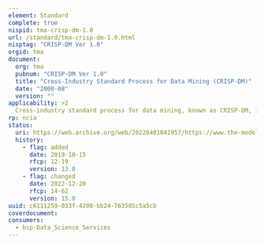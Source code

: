 ```yaml
---
element: Standard
complete: true
nispid: tma-crisp-dm-1.0
url: /standard/tma-crisp-dm-1.0.html
nisptag: "CRISP-DM Ver 1.0"
orgid: tma
document:
  org: tma
  pubnum: "CRISP-DM Ver 1.0"
  title: "Cross-Industry Standard Process for Data Mining (CRISP-DM)"
  date: "2000-08"
  version: ""
applicability: >2
  Cross-industry standard process for data mining, known as CRISP-DM, is an open standard process model that describes common approaches used by data mining experts. It is the most widely-used analytics model. In 2015, IBM released a new methodology called Analytics Solutions Unified Method for Data Mining/Predictive Analytics (also known as ASUM-DM) which refines and extends CRISP-DM.
rp: ncia
status:
  uri: https://web.archive.org/web/20220401041957/https://www.the-modeling-agency.com/crisp-dm.pdf
  history: 
    - flag: added
      date: 2019-10-15
      rfcp: 12-19
      version: 13.0
    - flag: changed
      date: 2022-12-20
      rfcp: 14-62
      version: 15.0
uuid: c6111259-033f-4208-bb24-763585c5a5cb
coverdocument:
consumers:
  - bsp-Data_Science_Services
---
```

